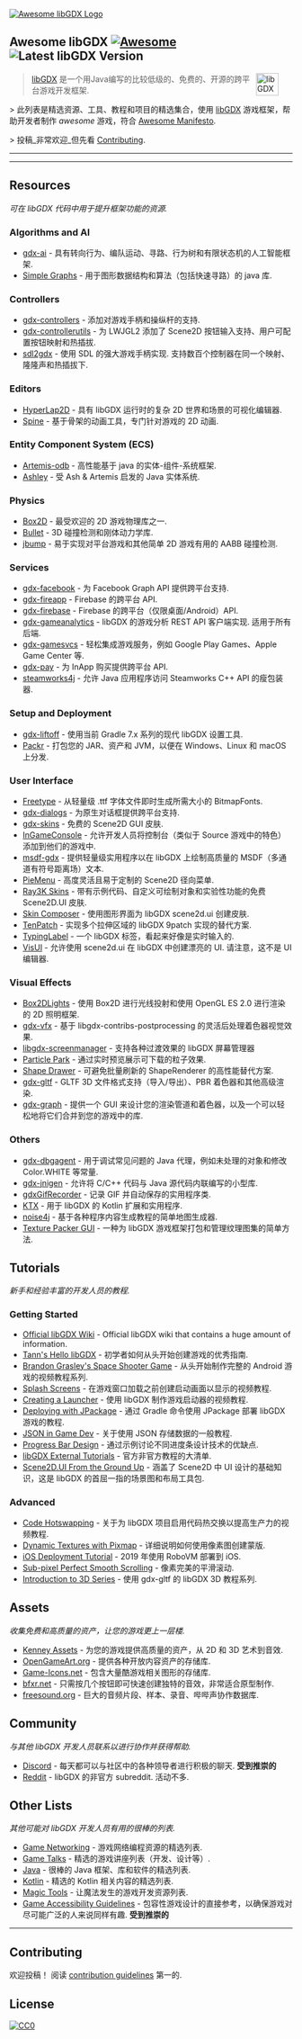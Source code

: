<div class="github-widget" data-repo="rafaskb/awesome-libgdx"></div>

[![Awesome libGDX Logo](https://raw.githubusercontent.com/rafaskb/awesome-libgdx/master/logo.png 'Awesome libGDX Logo')](https://libgdx.com/)

## Awesome libGDX [![Awesome](https://awesome.re/badge-flat2.svg)](https://awesome.re) ![Latest libGDX Version](https://img.shields.io/maven-central/v/com.badlogicgames.gdx/gdx?color=e74a45&label=Latest%20libGDX%20Version&style=flat-square)

> <a href="https://libgdx.com/"><img src="https://libgdx.com/assets/images/logo.png" alt="libGDX Logo" align="right" style="margin-right: 25px" height=40></a>
>
> [libGDX](https://libgdx.com/) 是一个用Java编写的比较低级的、免费的、开源的跨平台游戏开发框架.
>
&gt; 此列表是精选资源、工具、教程和项目的精选集合，使用 [libGDX](https://libgdx.com/) 游戏框架，帮助开发者制作 _awesome_ 游戏，符合 [Awesome Manifesto](https://github.com/sindresorhus/awesome/blob/master/awesome.md).
>
&gt; 投稿_非常欢迎_但先看 [Contributing](#contributing).

---





---


## Resources

_可在 libGDX 代码中用于提升框架功能的资源._

### Algorithms and AI
- [gdx-ai](https://github.com/libgdx/gdx-ai) - 具有转向行为、编队运动、寻路、行为树和有限状态机的人工智能框架.
- [Simple Graphs](https://github.com/earlygrey/simple-graphs) - 用于图形数据结构和算法（包括快速寻路）的 java 库.

### Controllers
- [gdx-controllers](https://github.com/libgdx/gdx-controllers) - 添加对游戏手柄和操纵杆的支持.
- [gdx-controllerutils](https://github.com/MrStahlfelge/gdx-controllerutils) - 为 LWJGL2 添加了 Scene2D 按钮输入支持、用户可配置按钮映射和热插拔.
- [sdl2gdx](https://github.com/electronstudio/sdl2gdx)  - 使用 SDL 的强大游戏手柄实现. 支持数百个控制器在同一个映射、隆隆声和热插拔下.

### Editors
- [HyperLap2D](https://github.com/rednblackgames/HyperLap2D) - 具有 libGDX 运行时的复杂 2D 世界和场景的可视化编辑器.
- [Spine](http://esotericsoftware.com/) - 基于骨架的动画工具，专门针对游戏的 2D 动画.

### Entity Component System (ECS)
- [Artemis-odb](https://github.com/junkdog/artemis-odb) - 高性能基于 java 的实体-组件-系统框架.
- [Ashley](https://github.com/libgdx/ashley) - 受 Ash &amp; Artemis 启发的 Java 实体系统.

### Physics
- [Box2D](https://libgdx.com/wiki/extensions/physics/box2d) - 最受欢迎的 2D 游戏物理库之一.
- [Bullet](https://libgdx.com/wiki/extensions/physics/bullet/bullet-physics) - 3D 碰撞检测和刚体动力学库.
- [jbump](https://github.com/tommyettinger/jbump) - 易于实现对平台游戏和其他简单 2D 游戏有用的 AABB 碰撞检测.

### Services
- [gdx-facebook](https://github.com/TomGrill/gdx-facebook) - 为 Facebook Graph API 提供跨平台支持.
- [gdx-fireapp](https://github.com/mk-5/gdx-fireapp) - Firebase 的跨平台 API.
- [gdx-firebase](https://github.com/TomGrill/gdx-firebase) - Firebase 的跨平台（仅限桌面/Android）API.
- [gdx-gameanalytics](https://github.com/MrStahlfelge/gdx-gameanalytics)  - libGDX 的游戏分析 REST API 客户端实现. 适用于所有后端.
- [gdx-gamesvcs](https://github.com/MrStahlfelge/gdx-gamesvcs) - 轻松集成游戏服务，例如 Google Play Games、Apple Game Center 等.
- [gdx-pay](https://github.com/libgdx/gdx-pay) - 为 InApp 购买提供跨平台 API.
- [steamworks4j](https://github.com/code-disaster/steamworks4j) - 允许 Java 应用程序访问 Steamworks C++ API 的瘦包装器.

### Setup and Deployment
- [gdx-liftoff](https://github.com/tommyettinger/gdx-liftoff) - 使用当前 Gradle 7.x 系列的现代 libGDX 设置工具.
- [Packr](https://github.com/libGDX/packr) - 打包您的 JAR、资产和 JVM，以便在 Windows、Linux 和 macOS 上分发.

### User Interface
- [Freetype](https://libgdx.com/wiki/extensions/gdx-freetype) - 从轻量级 .ttf 字体文件即时生成所需大小的 BitmapFonts.
- [gdx-dialogs](https://github.com/TomGrill/gdx-dialogs) - 为原生对话框提供跨平台支持.
- [gdx-skins](https://github.com/czyzby/gdx-skins) - 免费的 Scene2D GUI 皮肤.
- [InGameConsole](https://github.com/StrongJoshua/libGDX-inGameConsole) - 允许开发人员将控制台（类似于 Source 游戏中的特色）添加到他们的游戏中.
- [msdf-gdx](https://github.com/maltaisn/msdf-gdx) - 提供轻量级实用程序以在 libGDX 上绘制高质量的 MSDF（多通道有符号距离场）文本.
- [PieMenu](https://github.com/payne911/PieMenu) - 高度灵活且易于定制的 Scene2D 径向菜单.
- [Ray3K Skins](https://ray3k.wordpress.com/artwork/) - 带有示例代码、自定义可绘制对象和实验性功能的免费 Scene2D.UI 皮肤.
- [Skin Composer](https://github.com/raeleus/skin-composer) - 使用图形界面为 libGDX scene2d.ui 创建皮肤.
- [TenPatch](https://github.com/raeleus/TenPatch) - 实现多个拉伸区域的 libGDX 9patch 实现的替代方案.
- [TypingLabel](https://github.com/rafaskb/typing-label) - 一个 libGDX 标签，看起来好像是实时输入的.
- [VisUI](https://github.com/kotcrab/vis-ui)  - 允许使用 scene2d.ui 在 libGDX 中创建漂亮的 UI. 请注意，这不是 UI 编辑器.

### Visual Effects
- [Box2DLights](https://github.com/libgdx/box2dlights) - 使用 Box2D 进行光线投射和使用 OpenGL ES 2.0 进行渲染的 2D 照明框架.
- [gdx-vfx](https://github.com/crashinvaders/gdx-vfx) - 基于 libgdx-contribs-postprocessing 的灵活后处理着色器视觉效果.
- [libgdx-screenmanager](https://github.com/crykn/libgdx-screenmanager) - 支持各种过渡效果的 libGDX 屏幕管理器
- [Particle Park](https://github.com/raeleus/Particle-Park) - 通过实时预览展示可下载的粒子效果.
- [Shape Drawer](https://github.com/earlygrey/shapedrawer) - 可避免批量刷新的 ShapeRenderer 的高性能替代方案.
- [gdx-gltf](https://github.com/mgsx-dev/gdx-gltf) - GLTF 3D 文件格式支持（导入/导出）、PBR 着色器和其他高级渲染.
- [gdx-graph](https://github.com/MarcinSc/gdx-graph) - 提供一个 GUI 来设计您的渲染管道和着色器，以及一个可以轻松地将它们合并到您的游戏中的库.

### Others
- [gdx-dbgagent](https://github.com/PokeMMO/gdx-dbgagent) - 用于调试常见问题的 Java 代理，例如未处理的对象和修改 Color.WHITE 等常量. 
- [gdx-jnigen](https://github.com/libgdx/gdx-jnigen) - 允许将 C/C++ 代码与 Java 源代码内联编写的小型库.
- [gdxGifRecorder](https://github.com/Anuken/GDXGifRecorder) - 记录 GIF 并自动保存的实用程序类.
- [KTX](https://github.com/libktx/ktx) - 用于 libGDX 的 Kotlin 扩展和实用程序.
- [noise4j](https://github.com/czyzby/noise4j) - 基于各种程序内容生成教程的简单地图生成器.
- [Texture Packer GUI](https://github.com/crashinvaders/gdx-texture-packer-gui) - 一种为 libGDX 游戏框架打包和管理纹理图集的简单方法.


## Tutorials

_新手和经验丰富的开发人员的教程._

### Getting Started

- [Official libGDX Wiki](https://libgdx.com/wiki/) - Official libGDX wiki that contains a huge amount of information.
- [Tann's Hello libGDX](https://colourtann.github.io/HelloLibgdx/) - 初学者如何从头开始创建游戏的优秀指南.
- [Brandon Grasley's Space Shooter Game](https://www.youtube.com/playlist?list=PLfd-5Q3Fwq0WKrkEKw12nqpfER3MG5_Wi) - 从头开始​​制作完整的 Android 游戏的视频教程系列.
- [Splash Screens](https://youtu.be/Rnmq_Jv-pe4) - 在游戏窗口加载之前创建启动画面以显示的视频教程.
- [Creating a Launcher](https://youtu.be/3l5F7f7vfTU) - 使用 libGDX 制作游戏启动器的视频教程.
- [Deploying with JPackage](https://github.com/raeleus/skin-composer/wiki/libGDX-and-JPackage) - 通过 Gradle 命令使用 JPackage 部署 libGDX 游戏的教程.
- [JSON in Game Dev](http://mana-break.blogspot.com/2014/06/power-of-json-in-game-development-items.html) - 关于使用 JSON 存储数据的一般教程.
- [Progress Bar Design](https://github.com/raeleus/skin-composer/wiki/The-Man-Who-Killed-Hitler-and-then-The-Progress-Bar) - 通过示例讨论不同进度条设计技术的优缺点.
- [libGDX External Tutorials](https://libgdx.com/wiki/articles/external-tutorials) - 官方非官方教程的大清单.
- [Scene2D.UI From the Ground Up](https://github.com/raeleus/skin-composer/wiki/From-the-Ground-Up:-Scene2D.UI-Tutorials) - 涵盖了 Scene2D 中 UI 设计的基础知识，这是 libGDX 的首屈一指的场景图和布局工具包.

### Advanced

- [Code Hotswapping](https://youtu.be/zKfh6WuaikQ) - 关于为 libGDX 项目启用代码热交换以提高生产力的视频教程.
- [Dynamic Textures with Pixmap](https://javadocmd.com/blog/libgdx-dynamic-textures-with-pixmap/) - 详细说明如何使用像素图创建蒙版.
- [iOS Deployment Tutorial](https://link.medium.com/vgYo0mSi3W) - 2019 年使用 RoboVM 部署到 iOS.
- [Sub-pixel Perfect Smooth Scrolling](http://code-disaster.com/2016/02/subpixel-perfect-smooth-scrolling.html) - 像素完美的平滑滚动.
- [Introduction to 3D Series](https://www.youtube.com/playlist?list=PLjUR2MkQ0cuHZ70Ps8F9WMyoyKHKAbYvQ) - 使用 gdx-gltf 的 libGDX 3D 教程系列.

## Assets

_收集免费和高质量的资产，让您的游戏更上一层楼._

- [Kenney Assets](https://kenney.nl/) - 为您的游戏提供高质量的资产，从 2D 和 3D 艺术到音效.
- [OpenGameArt.org](https://opengameart.org/) - 提供各种开放内容资产的存储库.
- [Game-Icons.net](http://game-icons.net/) - 包含大量酷游戏相关图形的存储库.
- [bfxr.net](https://www.bfxr.net/) - 只需按几个按钮即可快速创建独特的音效，非常适合原型制作.
- [freesound.org](https://freesound.org/) - 巨大的音频片段、样本、录音、哔哔声协作数据库.


## Community

_与其他 libGDX 开发人员联系以进行协作并获得帮助._

- [Discord](https://discord.gg/4S8pQqc)  - 每天都可以与社区中的各种领导者进行积极的聊天.  **受到推崇的**
- [Reddit](https://www.reddit.com/r/libgdx/)  - libGDX 的非官方 subreddit. 活动不多.


## Other Lists

_其他可能对 libGDX 开发人员有用的很棒的列表._

- [Game Networking](https://github.com/MFatihMAR/Awesome-Game-Networking) - 游戏网络编程资源的精选列表.
- [Game Talks](https://github.com/hzoo/awesome-gametalks) - 精选的游戏讲座列表（开发、设计等）.
- [Java](https://github.com/akullpp/awesome-java) - 很棒的 Java 框架、库和软件的精选列表.
- [Kotlin](https://github.com/KotlinBy/awesome-kotlin) - 精选的 Kotlin 相关内容的精选列表.
- [Magic Tools](https://github.com/ellisonleao/magictools) - 让魔法发生的游戏开发资源列表.
- [Game Accessibility Guidelines](http://gameaccessibilityguidelines.com/)  - 包容性游戏设计的直接参考，以确保游戏对尽可能广泛的人来说同样有趣.  **受到推崇的**


---


## Contributing

欢迎投稿！ 阅读 [contribution guidelines](https://github.com/rafaskb/awesome-libgdx/blob/master/contributing.md) 第一的.



## License

[![CC0](https://mirrors.creativecommons.org/presskit/buttons/88x31/svg/cc-zero.svg)](https://creativecommons.org/publicdomain/zero/1.0)
